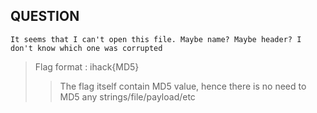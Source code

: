 ## QUESTION
`It seems that I can't open this file. Maybe name? Maybe header? I don't know which one was corrupted`
> Flag format : ihack{MD5}
>> The flag itself contain MD5 value, hence there is no need to MD5 any strings/file/payload/etc
